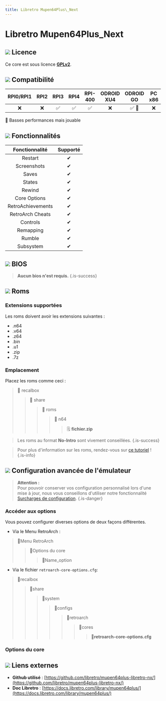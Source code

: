 ```yaml
---
title: Libretro Mupen64Plus\_Next
---
```


# Libretro Mupen64Plus\_Next



## ![](/migration-images/emulateurs/consoles-de-salon/nintendo-64/gerald-g-parchment-background-or-border-5.svg) Licence

Ce core est sous licence [**GPLv2**](https://github.com/libretro/mupen64plus-libretro-nx/blob/develop/LICENSE).

## ![](/migration-images/emulateurs/consoles-de-salon/nintendo-64/compatibility.png) Compatibilité

| RPI0/RPI1 | RPI2 | RPI3 | RPI4 | RPI-400 | ODROID XU4 | ODROID GO | PC x86 | PC x86\_64 |
| :---: | :---: | :---: | :---: | :---: | :---: | :---: | :---: | :---: |
| ❌ | ❌ | ✅ | ✅ | ✅ | ❌ | ✅ 🐌 | ❌ | ❌ |

🐌 Basses performances mais jouable

## ![](/migration-images/emulateurs/consoles-de-salon/nintendo-64/cogwheel-145804_640.png) Fonctionnalités

| Fonctionnalité | Supporté |
| :---: | :---: |
| Restart | ✔ |
| Screenshots | ✔ |
| Saves | ✔ |
| States | ✔ |
| Rewind | ✔ |
| Core Options | ✔ |
| RetroAchievements | ✔ |
| RetroArch Cheats | ✔ |
| Controls | ✔ |
| Remapping | ✔ |
| Rumble | ✔ |
| Subsystem | ✔ |

## ![](/migration-images/emulateurs/consoles-de-salon/nintendo-64/tqfp32.svg) BIOS


>**Aucun bios n'est requis.**
{.is-success}

## ![](/migration-images/emulateurs/consoles-de-salon/nintendo-64/rom-30098_640.png) Roms

### **Extensions supportées**

Les roms doivent avoir les extensions suivantes :

* .n64
* .v64
* .z64
* .bin
* .u1
* .zip
* .7z

### Emplacement

Placez les roms comme ceci :

> 📁 recalbox
>
> > 📁 share
> >
> > > 📁 roms
> > >
> > > > 📁 n64
> > > >
> > > > > 🗒 **fichier.zip**


>Les roms au format **No-Intro** sont vivement conseillées.
{.is-success}


>Pour plus d'information sur les roms, rendez-vous sur [ce tutoriel](/fr/tutoriels/jeux/generalite/les-roms-et-les-isos) !
{.is-info}

## ![](/migration-images/emulateurs/consoles-de-salon/nintendo-64/hammer-28636_640.png) Configuration avancée de l'émulateur


>**Attention :**  
>Pour pouvoir conserver vos configuration personnalisé lors d'une mise à jour, nous vous conseillons d'utiliser notre fonctionnalité [Surcharges de configuration](/fr/usage-avance/surcharge-de-configuration).
{.is-danger}

### Accéder aux options

Vous pouvez configurer diverses options de deux façons différentes.

* Via le Menu RetroArch :

> 📁Menu RetroArch
>
> > 📁Options du core
> >
> > > 🧩Name\_option

* Via le fichier `retroarch-core-options.cfg`:

> 📁recalbox
>
> > 📁share
> >
> > > 📁system
> > >
> > > > 📁configs
> > > >
> > > > > 📁retroarch
> > > > >
> > > > > > 📁cores
> > > > > >
> > > > > > > 🧩**retroarch-core-options.cfg**

### Options du core

## ![](/migration-images/emulateurs/consoles-de-salon/nintendo-64/kisspng-web-development-world-wide-web-computer-icons-webs-world-wide-web-icon-png-5ab05c24477216.4540070115215073642927.png) Liens externes

* **Github utilisé** : [https://github.com/libretro/mupen64plus-libretro-nx/](https://github.com/libretro/mupen64plus-libretro-nx/)
* **Doc Libretro** : [https://docs.libretro.com/library/mupen64plus/](https://docs.libretro.com/library/mupen64plus/)

